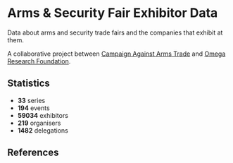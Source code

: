 # Arms & Security Fair Exhibitor Data

Data about arms and security trade fairs and the companies that exhibit at them.

A collaborative project between [Campaign Against Arms Trade](https://caat.org.uk) and [Omega Research Foundation](https://omegaresearchfoundation.org/).

## Statistics

-   **33** series
-   **194** events
-   **59034** exhibitors
-   **219** organisers
-   **1482** delegations


## References
